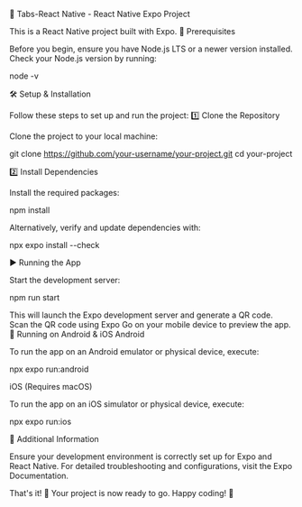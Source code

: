 🚀 Tabs-React Native - React Native Expo Project

This is a React Native project built with Expo.
📌 Prerequisites

Before you begin, ensure you have Node.js LTS or a newer version installed.
Check your Node.js version by running:

node -v

🛠 Setup & Installation

Follow these steps to set up and run the project:
1️⃣ Clone the Repository

Clone the project to your local machine:

git clone https://github.com/your-username/your-project.git
cd your-project

2️⃣ Install Dependencies

Install the required packages:

npm install

Alternatively, verify and update dependencies with:

npx expo install --check

▶️ Running the App

Start the development server:

npm run start

This will launch the Expo development server and generate a QR code.
Scan the QR code using Expo Go on your mobile device to preview the app.
📱 Running on Android & iOS
Android

To run the app on an Android emulator or physical device, execute:

npx expo run:android

iOS (Requires macOS)

To run the app on an iOS simulator or physical device, execute:

npx expo run:ios

🔧 Additional Information

Ensure your development environment is correctly set up for Expo and React Native.
For detailed troubleshooting and configurations, visit the Expo Documentation.

That's it! 🚀 Your project is now ready to go.
Happy coding! 🎉